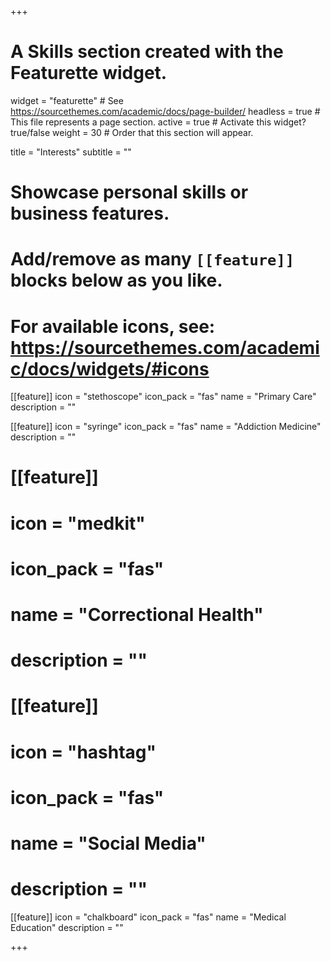 +++
# A Skills section created with the Featurette widget.
widget = "featurette"  # See https://sourcethemes.com/academic/docs/page-builder/
headless = true  # This file represents a page section.
active = true  # Activate this widget? true/false
weight = 30  # Order that this section will appear.

title = "Interests"
subtitle = ""

# Showcase personal skills or business features.
# 
# Add/remove as many `[[feature]]` blocks below as you like.
# 
# For available icons, see: https://sourcethemes.com/academic/docs/widgets/#icons

[[feature]]
  icon = "stethoscope"
  icon_pack = "fas"
  name = "Primary Care"
  description = ""  

[[feature]]
  icon = "syringe"
  icon_pack = "fas"
  name = "Addiction Medicine"
  description = ""  
  
# [[feature]]
#  icon = "medkit"
#  icon_pack = "fas"
#  name = "Correctional Health"
#  description = ""  
  
# [[feature]]
#  icon = "hashtag"
#  icon_pack = "fas"
#  name = "Social Media"
#  description = ""

[[feature]]
  icon = "chalkboard"
  icon_pack = "fas"
  name = "Medical Education"
  description = ""

+++
